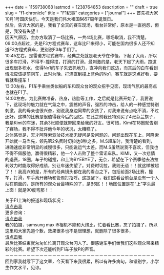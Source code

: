 +++
date = 1159738068
lastmod = 1238764853
description = ""
draft = true
slug = "f1-chronicle"
title = "F1纪事"
categories = ["journal"]
+++
首先祝大家10月1号国庆快乐，今天是我们伟大祖国<del>56</del>57周年诞辰日。<br>
然后，告诉大家的是，我看了全天的赛车现场，看台非常好，原本是一直抱怨，但是，我没有失望！<br>
因天气原因，主办方取消了一场比赛，一共4场比赛，哪场取消，我不清楚。<br>
09:00点超过，先是F3方程式赛车，这车比F1来得小，可能在国内很多人还不知道F3方程式赛车，更别说F3车手们了。<br>
10:45左右，是雷诺方程式赛车，经典之处就是老天爷在作怪，下起了大雨，所以很多车打滑，不得不-撞得撞，打滑的打滑。最刺激的是，老天下起了大雨，跑道出现很多积水，使得No1的车子失去抓地力，直冲向我们这边，而其后的白车看到情况应该提前刹车，此时为晚，打漂直到撞上蓝色的No1，赛车就是这点好看，要看就看撞车！<br>
13:30左右，F1车手乘坐类似船的车和观众台的观众招手见面，现场气氛的最高点也就在F1了。<br>
14:00左右，为比赛做准备，热身，热胎等工作，之后就是比赛开始了，我要说下，这现场的魅力就在气氛之中，震撼的声音，强烈的冲击，给人的一种感觉特别刺激，我的母亲也很兴奋，别说我身边同辈的女孩了，对我来说有点吃不消，不过还好。这样的比赛是很值得我今后的回忆。在此之前我还特别买了4张芬兰旗子，我是Kimi的车迷，其余3张顺便就带回来给我的好友。很可惜，Kimi在18圈就告别了赛场，我不得不批评他今年的状况，太糟糕了。<a target="_blank"></a><br>
总体感觉是，天才阿隆索驾驶技术毫无疑问是没问题的，问题出现在车上，阿隆索开始就一马当先，领先第2名费时切拉达8秒之多，M.S超车时，我清楚的看到，进晚速度非常明显的减慢很多，只能说运气太差。而M.S虽然说我不喜欢，但我也不得不佩服他，赢得很精彩，他一个人击败了整个雷诺车队。KIMI，又一次悲情的退赛，18圈，车子的碰撞，和上海BYEBYE了，无奈，希望在下个赛季他去法拉利效力时能取得好成绩，别让车迷失望了。对费时切拉，我则无语！！就这样被超了！！我高兴的是，所有的经典镜头都在我的看台之下，包括前面2场比赛，撞车，打滑，车手离开赛场和管周打招呼。这提醒下，我们这看台前台是没有一个人站在前面的，是所有的观众台最特殊的了，是B6区！！地图位置是在“上”字头最上面！就是90度弯那！！<br>

关于F1上海的报道和现场状况：<br>
<a target="_blank" href="http://sports.china.com/zh_cn/sportsnews/other/motor/f1/p/11027321/20061001/13662360.html">请点击我</a><br>
更多咨询：<br>
<a target="_blank" href="http://news.google.com/news?hl=zh-CN&amp;lr=&amp;newwindow=1&amp;ct=title&amp;ie=UTF-8&amp;q=F1%E4%B8%8A%E6%B5%B7&amp;btnG=%E6%90%9C%E7%B4%A2%E8%B5%84%E8%AE%AF">请点击我</a><br>
我的拍摄，samsung max i5相机不能和大炮比，忙着看比赛，忘了拍摄了，所以这里和大家先道个歉，效果很多也不是很理想，就删除了很多很多，<br>
<a target="_blank" href="http://www.flickr.com/photos/guji/sets/72157594307097703/">请点击我</a><br>
最后比赛结束就匆匆忙忙离开观众台闪人了。很感谢车手们给我们这些观众带来精彩的比赛。希望下次还能听到F1车子放P的声音。<br>
－－－－－－－－－－－－－－－－－－－－－－－－－－－－－－－－－－－<br>
回到家我就写下了这文章，今天看下来我很累，所以有许多病句，和错别字，小学生作文水平，见谅。 